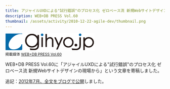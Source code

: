 ```yaml
---
title: アジャイルUXDによる"試行錯誤"のプロセス化 ゼロベース流 新規Webサイトデザインの現場から
description: WEB+DB PRESS Vol.60
thumbnail: /assets/activity/2010-12-22-agile-dev/thumbnail.png
---
```


![](/assets/activity/2013-01-01-smart-devices/gihyojp_logo.png)  
<small>掲載媒体 [WEB+DB PRESS Vol.60](http://gihyo.jp/magazine/wdpress/archive/2011/vol60)</small>

WEB+DB PRESS Vol.60に「アジャイルUXDによる"試行錯誤"のプロセス化 ゼロベース流 新規Webサイトデザインの現場から」という文章を寄稿しました。

追記：[2012年7月、全文をブログで公開](/blog/2012/07/09/agile-development.html)しました。
